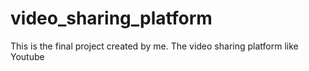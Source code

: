# video_sharing_platform
This is the final project created by me. The video sharing platform like Youtube
